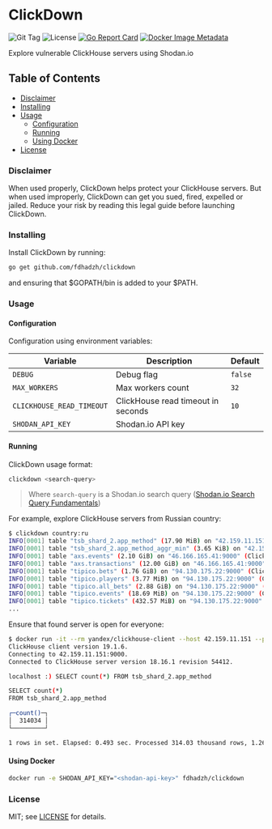 # ClickDown

![Git Tag](https://img.shields.io/github/tag/fdhadzh/clickdown.svg?style=flat)
![License](https://img.shields.io/github/license/fdhadzh/clickdown.svg?style=flat)
[![Go Report Card](https://goreportcard.com/badge/github.com/fdhadzh/clickdown)](https://goreportcard.com/report/github.com/fdhadzh/clickdown)
[![Docker Image Metadata](https://images.microbadger.com/badges/version/fdhadzh/clickdown.svg)](https://microbadger.com/images/fdhadzh/clickdown)

Explore vulnerable ClickHouse servers using Shodan.io

## Table of Contents

- [Disclaimer](#disclaimer)
- [Installing](#installing)
- [Usage](#usage)
  - [Configuration](#configuration)
  - [Running](#running)
  - [Using Docker](#using-docker)
- [License](#license)

### Disclaimer

When used properly, ClickDown helps protect your ClickHouse servers.
But when used improperly, ClickDown can get you sued, fired, expelled or jailed.
Reduce your risk by reading this legal guide before launching ClickDown.

### Installing

Install ClickDown by running:

```bash
go get github.com/fdhadzh/clickdown
```

and ensuring that $GOPATH/bin is added to your $PATH.

### Usage

#### Configuration

Configuration using environment variables:

| Variable                  | Description                        | Default |
|---------------------------|------------------------------------|---------|
| `DEBUG`                   | Debug flag                         | `false` |
| `MAX_WORKERS`             | Max workers count                  | `32`    |
| `CLICKHOUSE_READ_TIMEOUT` | ClickHouse read timeout in seconds | `10`    |
| `SHODAN_API_KEY`          | Shodan.io API key                  |         |

#### Running

ClickDown usage format:

```bash
clickdown <search-query>
```

> Where `search-query` is a Shodan.io search query ([Shodan.io Search Query Fundamentals](https://help.shodan.io/the-basics/search-query-fundamentals))

For example, explore ClickHouse servers from Russian country:

```bash
$ clickdown country:ru
INFO[0001] table "tsb_shard_2.app_method" (17.90 MiB) on "42.159.11.151:9000" (ClickHouse 18.16.1) 
INFO[0001] table "tsb_shard_2.app_method_aggr_min" (3.65 KiB) on "42.159.11.151:9000" (ClickHouse 18.16.1)
INFO[0001] table "axs.events" (2.10 GiB) on "46.166.165.41:9000" (ClickHouse 1.1.54394) 
INFO[0001] table "axs.transactions" (12.00 GiB) on "46.166.165.41:9000" (ClickHouse 1.1.54394) 
INFO[0001] table "tipico.bets" (1.76 GiB) on "94.130.175.22:9000" (ClickHouse 1.1.54385) 
INFO[0001] table "tipico.players" (3.77 MiB) on "94.130.175.22:9000" (ClickHouse 1.1.54385) 
INFO[0001] table "tipico.all_bets" (2.88 GiB) on "94.130.175.22:9000" (ClickHouse 1.1.54385) 
INFO[0001] table "tipico.events" (18.69 MiB) on "94.130.175.22:9000" (ClickHouse 1.1.54385) 
INFO[0001] table "tipico.tickets" (432.57 MiB) on "94.130.175.22:9000" (ClickHouse 1.1.54385)
...
```

Ensure that found server is open for everyone:

```bash
$ docker run -it --rm yandex/clickhouse-client --host 42.159.11.151 --port 9000
ClickHouse client version 19.1.6.
Connecting to 42.159.11.151:9000.
Connected to ClickHouse server version 18.16.1 revision 54412.

localhost :) SELECT count(*) FROM tsb_shard_2.app_method

SELECT count(*)
FROM tsb_shard_2.app_method 

┌─count()─┐
│  314034 │
└─────────┘

1 rows in set. Elapsed: 0.493 sec. Processed 314.03 thousand rows, 1.26 MB (637.59 thousand rows/s., 2.55 MB/s.)
```

#### Using Docker

```bash
docker run -e SHODAN_API_KEY="<shodan-api-key>" fdhadzh/clickdown
```

### License

MIT; see [LICENSE](/LICENSE) for details.